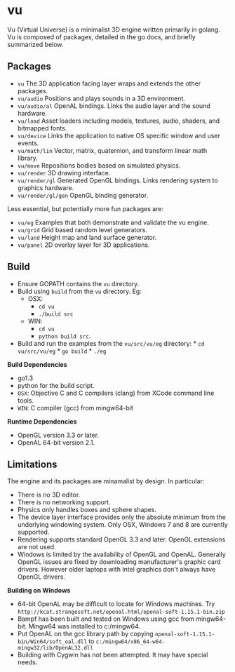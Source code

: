vu
==

Vu (Virtual Universe) is a minimalist 3D engine written primarily in golang. 
Vu is composed of packages, detailed in the go docs, and briefly summarized below.

Packages
--------

* ``vu`` The 3D application facing layer wraps and extends the other packages.
* ``vu/audio`` Positions and plays sounds in a 3D environment. 
* ``vu/audio/al`` OpenAL bindings. Links the audio layer and the sound hardware. 
* ``vu/load`` Asset loaders including models, textures, audio, shaders, and bitmapped fonts.
* ``vu/device`` Links the application to native OS specific window and user events. 
* ``vu/math/lin`` Vector, matrix, quaternion, and transform linear math library.
* ``vu/move`` Repositions bodies based on simulated physics.
* ``vu/render`` 3D drawing interface.
* ``vu/render/gl`` Generated OpenGL bindings. Links rendering system to graphics hardware.
* ``vu/render/gl/gen`` OpenGL binding generator. 

Less essential, but potentially more fun packages are:

* ``vu/eg`` Examples that both demonstrate and validate the vu engine.
* ``vu/grid`` Grid based random level generators.
* ``vu/land`` Height map and land surface generator. 
* ``vu/panel`` 2D overlay layer for 3D applications.

Build
-----

* Ensure GOPATH contains the ``vu`` directory.
* Build using ``build`` from the ``vu`` directory. Eg:
    * OSX:  
        * ``cd vu``
        * ``./build src``
    * WIN:
        * ``cd vu``
        * ``python build src``.
* Build and run the examples from the ``vu/src/vu/eg`` directory:
        * ``cd vu/src/vu/eg``
        * ``go build``
        * ``./eg``

**Build Dependencies**

* go1.3
* python for the build script.
* ``OSX``: Objective C and C compilers (clang) from XCode command line tools.
* ``WIN``: C compiler (gcc) from mingw64-bit 

**Runtime Dependencies**

* OpenGL version 3.3 or later.
* OpenAL 64-bit version 2.1.

Limitations
-----------

The engine and its packages are minamalist by design. In particular:

* There is no 3D editor.
* There is no networking support.
* Physics only handles boxes and sphere shapes. 
* The device layer interface provides only the absolute minimum from the underlying
  windowing system. Only OSX, Windows 7 and 8 are currently supported.
* Rendering supports standard OpenGL 3.3 and later. OpenGL extensions are not used.
* Windows is limited by the availability of OpenGL and OpenAL. Generally
  OpenGL issues are fixed by downloading manufacturer's graphic card drivers.
  However older laptops with Intel graphics don't always have OpenGL drivers.

**Building on Windows**

* 64-bit OpenAL may be difficult to locate for Windows machines.
  Try ``http://kcat.strangesoft.net/openal.html/openal-soft-1.15.1-bin.zip``
* Bampf has been built and tested on Windows using gcc from mingw64-bit.
  Mingw64 was installed to c:/mingw64.
* Put OpenAL on the gcc library path by copying
  ``openal-soft-1.15.1-bin/Win64/soft_oal.dll`` to
  ``c:/mingw64/x86_64-w64-mingw32/lib/OpenAL32.dll``
* Building with Cygwin has not been attempted. It may have special needs.

